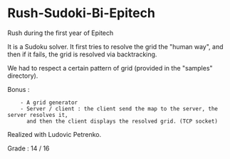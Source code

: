 # Rush-Sudoki-Bi-Epitech
Rush during the first year of Epitech

It is a Sudoku solver.
It first tries to resolve the grid the "human way", and then if it fails, the grid is resolved via backtracking.

We had to respect a certain pattern of grid (provided in the "samples" directory).

Bonus :

        - A grid generator
        - Server / client : the client send the map to the server, the server resolves it,
          and then the client displays the resolved grid. (TCP socket)

Realized with Ludovic Petrenko.

Grade : 14 / 16
